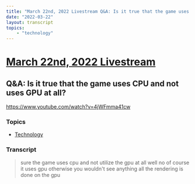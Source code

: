 ```yaml
---
title: "March 22nd, 2022 Livestream Q&A: Is it true that the game uses CPU and not uses GPU at all?"
date: "2022-03-22"
layout: transcript
topics:
    - "technology"
---
```

# [March 22nd, 2022 Livestream](../2022-03-22.md)
## Q&A: Is it true that the game uses CPU and not uses GPU at all?
https://www.youtube.com/watch?v=4jWFmma41cw

### Topics
* [Technology](../topics/technology.md)

### Transcript

> sure the game uses cpu and not utilize the gpu at all well no of course it uses gpu otherwise you wouldn't see anything all the rendering is done on the gpu
